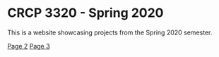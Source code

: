 # CRCP 3320 - Spring 2020

This is a website showcasing projects from the Spring 2020 semester.

[Page 2](page2.md)
[Page 3](page3.html)
